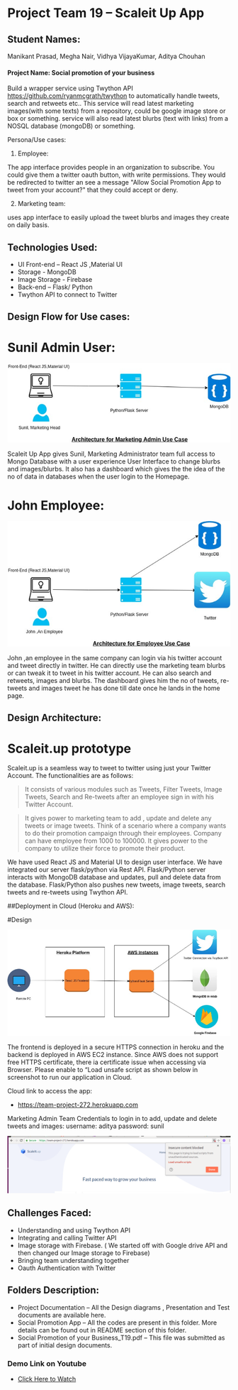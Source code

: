 ﻿
# Project Team 19 – Scaleit Up App

## Student Names:
Manikant Prasad,
Megha Nair,
Vidhya VijayaKumar,
Aditya Chouhan

#### Project Name: Social promotion of your business

Build a wrapper service using Twython API https://github.com/ryanmcgrath/twython to automatically handle tweets, search and retweets etc.. This service will read latest marketing images(with some texts) from a repository, could be google image store or box or something. service will also read latest blurbs (text with links) from a NOSQL database (mongoDB)  or something.

Persona/Use cases:

1. Employee:

The app interface provides people in an organization to subscribe. You could give them a twitter oauth button, with write permissions. They would be redirected to twitter an see a message "Allow Social Promotion App to tweet from your account?" that they could accept or deny.

2. Marketing team:

uses app interface to  easily upload the tweet blurbs and images they create on daily basis.


## Technologies Used:
* UI Front-end – React JS ,Material UI
* Storage - MongoDB
* Image Storage - Firebase
* Back-end – Flask/ Python
* Twython API to connect to Twitter

## Design Flow for Use cases:

# Sunil Admin User:

<img src ="https://raw.githubusercontent.com/SJSU272LabSP18/Project-Team-19/master/Project%20Documentation/Design%20Flow-%20Marketing%20Team.jpeg">

Scaleit Up App gives Sunil, Marketing Administrator team full access to Mongo Database with a user experience User Interface to change blurbs and images/blurbs. It also has a dashboard which gives the the idea of the no of data in databases when the user login to the Homepage.

# John Employee:

<img src ="https://raw.githubusercontent.com/SJSU272LabSP18/Project-Team-19/master/Project%20Documentation/Design%20Flow%20-Employee%20.jpg">

John ,an employee in the same company can login via his twitter account and tweet directly in twitter. He can directly use the marketing team blurbs or can tweak it to tweet in his twitter account. He can also search and retweets, images and blurbs. The dashboard gives him the no of tweets, re-tweets and images tweet he has done till date once he lands in the home page.

## Design Architecture:

# Scaleit.up prototype

Scaleit.up is a seamless way to tweet to twitter using just your Twitter Account. The functionalities are as follows:
> It consists of various modules such as Tweets, Filter Tweets, Image Tweets, Search and Re-tweets after an employee sign in with his Twitter Account. 

> It gives power to marketing team to add , update and delete any tweets or image tweets. Think of a scenario where a company wants to do their promotion campaign through their employees. Company can have employee from 1000 to 100000. It gives power to the company to utilize their force to promote their product.

We have used React JS and Material UI to design user interface. We have integrated our server flask/python via Rest API. Flask/Python server interacts with MongoDB database and updates, pull and delete data from the database. Flask/Python also pushes new tweets, image tweets, search tweets and re-tweets using Twython API.

##Deployment in Cloud (Heroku and AWS):

#Design

<img src ="https://github.com/SJSU272LabSP18/Project-Team-19/blob/master/Project%20Documentation/272%20Cloud%20Deployment.jpeg">

The frontend is deployed in a secure HTTPS connection in heroku and the backend is deployed in AWS EC2 instance. Since AWS does not support free HTTPS certificate, there ia certificate issue when accessing via Browser. Please enable to “Load unsafe script as shown below in screenshot to run our application in Cloud.

Cloud link to access the app:
* <a href="https://team-project-272.herokuapp.com" target="_blank">https://team-project-272.herokuapp.com</a>

Marketing Admin Team Credentials to login in to add, update and delete tweets and images:
username: aditya
password: sunil


<img src ="https://github.com/SJSU272LabSP18/Project-Team-19/blob/master/How%20to%20configure%20to%20run%20on%20Cloud.png">

## Challenges Faced:

* Understanding and using Twython API
* Integrating and calling Twitter API
* Image storage with Firebase. ( We started off with Google drive API and then changed our Image storage to Firebase)
* Bringing team understanding together
* Oauth Authentication with Twitter

## Folders Description:

* Project Documentation – All the Design diagrams , Presentation and Test documents are available here.
* Social Promotion App – All the codes are present in this folder. More details can be found out in README section of this folder.
* Social Promotion of your Business_T19.pdf – This file was submitted as part of initial design documents.

### Demo Link on Youtube
* <a href="https://youtu.be/Z7XPn7tGI18" target="_blank">Click Here to Watch</a>
